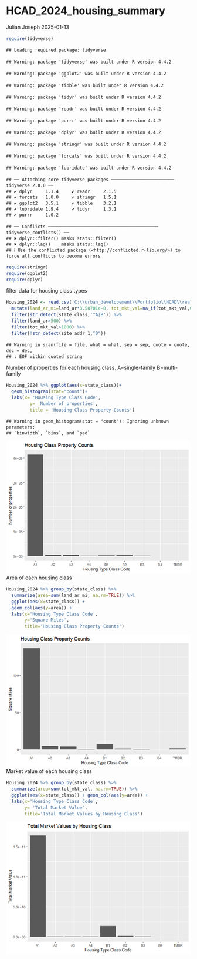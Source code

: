 HCAD_2024_housing_summary
================
Julian Joseph
2025-01-13

``` r
require(tidyverse)
```

    ## Loading required package: tidyverse

    ## Warning: package 'tidyverse' was built under R version 4.4.2

    ## Warning: package 'ggplot2' was built under R version 4.4.2

    ## Warning: package 'tibble' was built under R version 4.4.2

    ## Warning: package 'tidyr' was built under R version 4.4.2

    ## Warning: package 'readr' was built under R version 4.4.2

    ## Warning: package 'purrr' was built under R version 4.4.2

    ## Warning: package 'dplyr' was built under R version 4.4.2

    ## Warning: package 'stringr' was built under R version 4.4.2

    ## Warning: package 'forcats' was built under R version 4.4.2

    ## Warning: package 'lubridate' was built under R version 4.4.2

    ## ── Attaching core tidyverse packages ──────────────────────── tidyverse 2.0.0 ──
    ## ✔ dplyr     1.1.4     ✔ readr     2.1.5
    ## ✔ forcats   1.0.0     ✔ stringr   1.5.1
    ## ✔ ggplot2   3.5.1     ✔ tibble    3.2.1
    ## ✔ lubridate 1.9.4     ✔ tidyr     1.3.1
    ## ✔ purrr     1.0.2

    ## ── Conflicts ────────────────────────────────────────── tidyverse_conflicts() ──
    ## ✖ dplyr::filter() masks stats::filter()
    ## ✖ dplyr::lag()    masks stats::lag()
    ## ℹ Use the conflicted package (<http://conflicted.r-lib.org/>) to force all conflicts to become errors

``` r
require(stringr)
require(ggplot2)
require(dplyr)
```

filter data for housing class types

``` r
Housing_2024 <- read.csv('C:\\urban_developement\\Portfolio\\HCAD\\real_acct_2024.txt', sep="\t", header=T) %>% 
  mutate(land_ar_mi=land_ar*3.58701e-8, tot_mkt_val=na_if(tot_mkt_val,0)) %>%
  filter(str_detect(state_class,'^A|B')) %>% 
  filter(land_ar>500) %>%
  filter(tot_mkt_val>1000) %>%
  filter(!str_detect(site_addr_1,"0")) 
```

    ## Warning in scan(file = file, what = what, sep = sep, quote = quote, dec = dec,
    ## : EOF within quoted string

Number of properties for each housing class. A=single-family
B=multi-family

``` r
Housing_2024 %>% ggplot(aes(x=state_class))+
  geom_histogram(stat="count")+
  labs(x= 'Housing Type Class Code', 
         y= 'Number of properties', 
         title = 'Housing Class Property Counts')
```

    ## Warning in geom_histogram(stat = "count"): Ignoring unknown parameters:
    ## `binwidth`, `bins`, and `pad`

![](HCAD_2024_summary_files/figure-gfm/unnamed-chunk-3-1.png)<!-- -->
Area of each housing class

``` r
Housing_2024 %>% group_by(state_class) %>% 
  summarize(area=sum(land_ar_mi, na.rm=TRUE)) %>% 
  ggplot(aes(x=state_class)) + 
  geom_col(aes(y=area)) + 
  labs(x='Housing Type Class Code', 
       y='Square Miles', 
       title='Housing Class Property Counts')
```

![](HCAD_2024_summary_files/figure-gfm/unnamed-chunk-4-1.png)<!-- -->
Market value of each housing class

``` r
Housing_2024 %>% group_by(state_class) %>% 
  summarize(area=sum(tot_mkt_val, na.rm=TRUE)) %>% 
  ggplot(aes(x=state_class)) + geom_col(aes(y=area)) + 
  labs(x='Housing Type Class Code', 
       y= 'Total Market Value', 
       title='Total Market Values by Housing Class')
```

![](HCAD_2024_summary_files/figure-gfm/unnamed-chunk-5-1.png)<!-- -->
